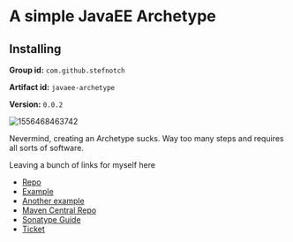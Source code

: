 # A simple JavaEE Archetype

## Installing









**Group id:** `com.github.stefnotch`

**Artifact id:** `javaee-archetype`

**Version:** `0.0.2`



![1556468463742](C:\Users\Stefnotch\Documents\GitHub\School\javaee-archetype\screenshot.png)



Nevermind, creating an Archetype sucks. Way too many steps and requires all sorts of software.



Leaving a bunch of links for myself here

- [Repo](https://github.com/stefnotch/javaee-archetype)
- [Example](https://github.com/AdamBien/javaee8-essentials-archetype)
- [Another example](https://bitbucket.org/simpligility/ossrh-pipeline-demo/src)
- [Maven Central Repo](https://mvnrepository.com/repos/sonatype-releases)
- [Sonatype Guide](https://central.sonatype.org/pages/ossrh-guide.html)
- [Ticket](https://issues.sonatype.org/browse/OSSRH-48186)